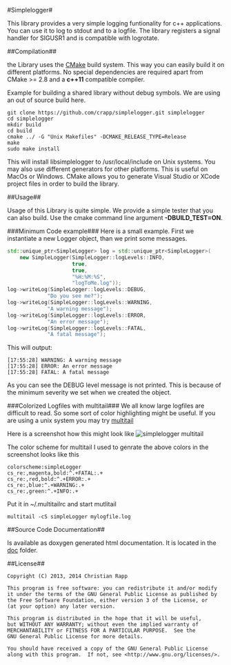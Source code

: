#Simplelogger#

This library provides a very simple logging funtionality for c++ applications. 
You can use it to log to stdout and to a logfile. The library registers a signal 
handler for SIGUSR1 and is compatible with logrotate.


##Compilation##

the Library uses the [CMake](http://cmake.org/) build system. This way you 
can easily build it on different platforms. No special dependencies are
required apart from CMake >= 2.8 and a **c++11** compatible compiler.

Example for building a shared library without debug symbols. We are using an
out of source build here.
```shell
git clone https://github.com/crapp/simplelogger.git simplelogger
cd simplelogger
mkdir build
cd build
cmake ../ -G "Unix Makefiles" -DCMAKE_RELEASE_TYPE=Release
make
sudo make install
```

This will install libsimplelogger to /usr/local/include on Unix systems.
You may also use different generators for other platforms. This is useful
on MacOs or Windows. CMake allows you to generate Visual Studio or XCode
project files in order to build the library.

##Usage##

Usage of this Library is quite simple. We provide a simple tester that you can also build.
Use the cmake command line argument **-DBUILD_TEST=ON**.
    
###Minimum Code example###
Here is a small example. First we instantiate a new Logger object, than we print some messages.

```c++
std::unique_ptr<SimpleLogger> log = std::unique_ptr<SimpleLogger>(
    new SimpleLogger(SimpleLogger::logLevels::INFO,
                     true,
                     true,
                     "%H:%M:%S",
                     "logToMe.log"));
log->writeLog(SimpleLogger::logLevels::DEBUG,
             "Do you see me?");
log->writeLog(SimpleLogger::logLevels::WARNING,
             "A warning message");
log->writeLog(SimpleLogger::logLevels::ERROR,
             "An error message");
log->writeLog(SimpleLogger::logLevels::FATAL,
             "A fatal message");
```
This will output:

    [17:55:28] WARNING: A warning message
    [17:55:28] ERROR: An error message
    [17:55:28] FATAL: A fatal message

As you can see the DEBUG level message is not printed. This is because of the minimum severity
we set when we created the object. 

###Colorized Logfiles with multitail###
We all know large logfiles are difficult to read. So some sort of color highlighting might be 
useful. If you are using a unix system you may try [multitail](http://www.vanheusden.com/multitail/)

Here is a screenshot how this might look like
![simplelogger multitail](http://crapp.github.io/simplelogger/screenshots/SimpleLoggerMultitail.jpeg "Simplelogger multitail")

The color scheme for multitail I used to genrate the above colors in the screenshot looks like this

    colorscheme:simpleLogger
    cs_re:,magenta,bold:^.+FATAL:.+
    cs_re:,red,bold:^.+ERROR:.+
    cs_re:,blue:^.+WARNING:.+
    cs_re:,green:^.+INFO:.+

Put it in ~/.multitailrc and start mutlitail
```shell
multitail -cS simpleLogger mylogfile.log
```
##Source Code Documentation##

Is available as doxygen generated html documentation. It is located in the [doc](https://github.com/crapp/simplelogger/tree/master/doc) folder.

##License##

    Copyright (C) 2013, 2014 Christian Rapp

    This program is free software: you can redistribute it and/or modify
    it under the terms of the GNU General Public License as published by
    the Free Software Foundation, either version 3 of the License, or
    (at your option) any later version.

    This program is distributed in the hope that it will be useful,
    but WITHOUT ANY WARRANTY; without even the implied warranty of
    MERCHANTABILITY or FITNESS FOR A PARTICULAR PURPOSE.  See the
    GNU General Public License for more details.

    You should have received a copy of the GNU General Public License
    along with this program.  If not, see <http://www.gnu.org/licenses/>.
